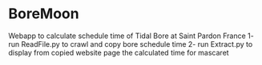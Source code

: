 # BoreMoon
Webapp to calculate schedule time of Tidal Bore at Saint Pardon France
1- run <webSiteSource>ReadFile.py to crawl and copy bore schedule time
2- run <webSiteSource>Extract.py to display from copied website page the calculated time for mascaret